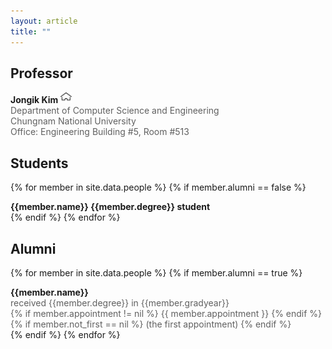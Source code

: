 ```yaml
---
layout: article
title: ""
---
```


## Professor

<div class="grid">
  <div class="cell cell--auto">
	  <div style="font-size: 1em; font-weight: bolder;">
      Jongik Kim 
      <script type="text/javascript">
      var email="jongik"
      var domain="cnu.ac.kr"
      document.write("<a style=text-decoration:none href="+"mail"+"to:"+email+"@"+domain+">"+"<img src=\"assets\/email.png\" height=\"18\" width=\"18\">"+"<\/a>")
      </script>
      <a href="https://jongikkim.github.io"><img src="assets/home.png" height="18" width="18"></a>
      </div>
	  <div style="color: #606060; font-size: 1em;">
	  Department of Computer Science and Engineering
      </div>
	  <div style="color: #606060; font-size: 1em;">
	  Chungnam National University
      </div>
	  <div style="color: #606060; font-size: 1em;">
      Office: Engineering Building #5, Room #513
	  </div>
  </div>
</div>

## Students
{% for member in site.data.people %}
    {% if member.alumni == false %}
<div class="grid">
  <div class="cell cell--auto">
	  <div style="font-size: 1em; font-weight: bolder;">{{member.name}} {{member.degree}} student</div>
  </div>
</div>

<div class="m-3"></div>
    {% endif %}
{% endfor %}
	  
## Alumni
{% for member in site.data.people %}
    {% if member.alumni == true %}
<div class="grid">
  <div class="cell cell--auto">
	  <div style="font-size: 1em; font-weight: bolder;">{{member.name}}</div>
	  <div style="color: #606060; font-size: 1em;"> received {{member.degree}} in {{member.gradyear}}</div>
	  <div style="color: #606060; font-size: 1em;">
          {% if member.appointment != nil %}
              {{ member.appointment }}
          {% endif %}
		  {% if member.not_first == nil %}
              (the first appointment)
          {% endif %}
          </div>
  </div>
</div>

<div class="m-3"></div>
    {% endif %}
{% endfor %}
